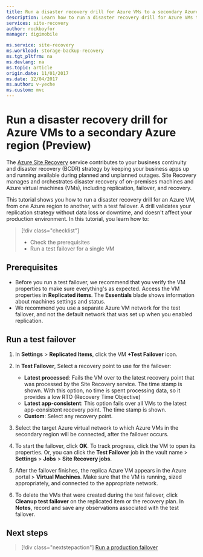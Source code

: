 ```yaml
---
title: Run a disaster recovery drill for Azure VMs to a secondary Azure region with Azure Site Recovery (Preview)
description: Learn how to run a disaster recovery drill for Azure VMs to a secondary Azure region using the Azure Site Recovery service.
services: site-recovery
author: rockboyfor
manager: digimobile

ms.service: site-recovery
ms.workload: storage-backup-recovery
ms.tgt_pltfrm: na
ms.devlang: na
ms.topic: article
origin.date: 11/01/2017
ms.date: 12/04/2017
ms.author: v-yeche
ms.custom: mvc
---
```


# Run a disaster recovery drill for Azure VMs to a secondary Azure region (Preview)

The [Azure Site Recovery](site-recovery-overview.md) service contributes to your business continuity and disaster recovery (BCDR) strategy by keeping your business apps up and running available during planned and unplanned outages. Site Recovery manages and orchestrates disaster recovery of on-premises machines and Azure virtual machines (VMs), including replication, failover, and recovery.

This tutorial shows you how to run a disaster recovery drill for an Azure VM, from one Azure region to another, with a test failover. A drill validates your replication strategy without data loss or downtime, and doesn't affect your production environment. In this tutorial, you learn how to:

> [!div class="checklist"]
> * Check the prerequisites
> * Run a test failover for a single VM

## Prerequisites

- Before you run a test failover, we recommend that you verify the VM properties to make sure everything's as expected.  Access the VM properties in **Replicated items**. The **Essentials** blade shows information about machines settings and status.
- We recommend you use a separate Azure VM network for the test failover, and not the default network that was set up when you enabled replication.

## Run a test failover

1. In **Settings** > **Replicated Items**, click the VM **+Test Failover** icon.

2. In **Test Failover**, Select a recovery point to use for the failover:

   - **Latest processed**: Fails the VM over to the latest recovery point that was processed by the
     Site Recovery service. The time stamp is shown. With this option, no time is spent processing
     data, so it provides a low RTO (Recovery Time Objective)
   - **Latest app-consistent**: This option fails over all VMs to the latest app-consistent
     recovery point. The time stamp is shown.
   - **Custom**: Select any recovery point.

3. Select the target Azure virtual network to which Azure VMs in the secondary region will be
   connected, after the failover occurs.

4. To start the failover, click **OK**. To track progress, click the VM to open its properties. Or,
   you can click the **Test Failover** job in the vault name > **Settings** > **Jobs** > **Site
   Recovery jobs**.
5. After the failover finishes, the replica Azure VM appears in the Azure portal > **Virtual
   Machines**. Make sure that the VM is running, sized appropriately, and connected to the
   appropriate network.
6. To delete the VMs that were created during the test failover, click **Cleanup test failover** on
   the replicated item or the recovery plan. In **Notes**, record and save any observations
   associated with the test failover.

## Next steps

> [!div class="nextstepaction"]
> [Run a production failover](azure-to-azure-tutorial-failover-failback.md)

<!-- Update_Description: update meta properties -->
